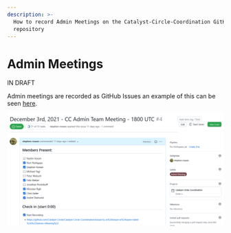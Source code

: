 ```yaml
---
description: >-
  How to record Admin Meetings on the Catalyst-Circle-Coordination GitHub
  repository
---
```


# Admin Meetings

IN DRAFT

Admin meetings are recorded as GitHub Issues an example of this can be seen [here](https://github.com/Catalyst-Circle/Catalyst-Circle-Coordination/issues/4).

![](<../.gitbook/assets/Circle Admin Meetings.png>)
